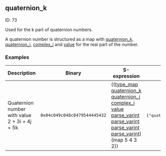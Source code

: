 ## quaternion_k

ID: 73

Used for the k part of quaternion numbers.

A quaternion number is structured as a map with [quaternion_k](./quaternion_k.md), [quaternion_j](./quaternion_j.md), [complex_i](./complex_i.md) and [value](./value.md) for the real part of the number.

### Examples

| Description | Binary | S-expression | Unpacked |
|----|----|----|----|
| Quaternion number with value 2 + 3i + 4j + 5k | `0x04c049c048c0479544445432` | (([type_map](./type_map.md) [quaternion_k](./quaternion_k.md) [quaternion_j](./quaternion_j.md) [complex_i](./complex_i.md) [value](./value.md) [parse_varint](./parse_varint.md) [parse_varint](./parse_varint.md) [parse_varint](./parse_varint.md) [parse_varint](./parse_varint.md)) (map 5 4 3 2)) | <pre>{"quaternion_k":5,"quaternion_j":4,"complex_i":3,"value":2}</pre> |